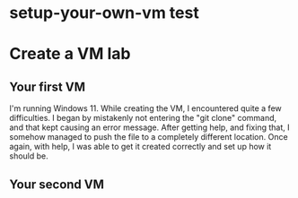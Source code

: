 # setup-your-own-vm test
# Create a VM lab
## Your first VM
I'm running Windows 11. While creating the VM, I encountered quite a few difficulties. I began by mistakenly not entering the "git clone" command, and  that kept causing an error message. After getting help, and fixing that, I somehow managed to push the file to a completely different location. Once again, with help, I was able to get it created correctly and set up how it should be.

## Your second VM